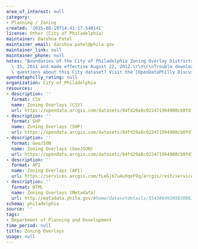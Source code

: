 ```yaml
---
area_of_interest: null
category:
- Planning / Zoning
created: '2015-08-19T14:41:17.540141'
license: Other (City of Philadelphia)
maintainer: Darshna Patel
maintainer_email: darshna.patel@phila.gov
maintainer_link: null
maintainer_phone: null
notes: "Boundaries of the City of Philadelphia Zoning Overlay Districts enacted December\
  \ 15, 2011 and made effective August 22, 2012.\r\n\r\nTrouble downloading or have\
  \ questions about this City dataset? Visit the [OpenDataPhilly Discussion Group](http://www.phila.gov/data/discuss/)"
opendataphilly_rating: null
organization: City of Philadelphia
resources:
- description: ''
  format: CSV
  name: Zoning Overlays (CSV)
  url: https://opendata.arcgis.com/datasets/04fd29a8c022471994900cb0fd791bfc_0.csv
- description: ''
  format: SHP
  name: Zoning Overlays (SHP)
  url: https://opendata.arcgis.com/datasets/04fd29a8c022471994900cb0fd791bfc_0.zip
- description: ''
  format: GeoJSON
  name: Zoning Overlays (GeoJSON)
  url: https://opendata.arcgis.com/datasets/04fd29a8c022471994900cb0fd791bfc_0.geojson
- description: ''
  format: API
  name: Zoning Overlays (API)
  url: https://services.arcgis.com/fLeGjb7u4uXqeF9q/arcgis/rest/services/Zoning_Overlays/FeatureServer/0/query?outFields=*&where=1%3D1
- description: ''
  format: HTML
  name: Zoning Overlays (Metadata)
  url: http://metadata.phila.gov/#home/datasetdetails/5543864920583086178c4e89/representationdetails/55438a899b989a05172d0d09/
schema: philadelphia
source: ''
tags:
- Department of Planning and Development
time_period: null
title: Zoning Overlays
usage: null
---
```

